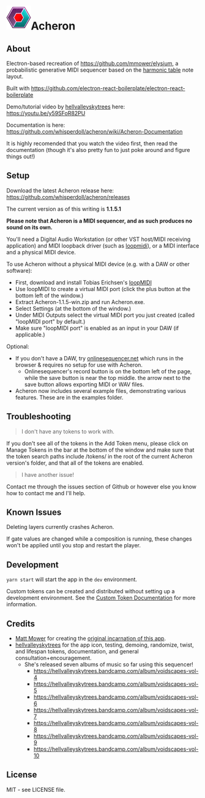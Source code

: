 
# ![(Acheron icon)](assets/icons/64x64.png "Acheron icon")Acheron

## About

Electron-based recreation of https://github.com/mmower/elysium, a probabilistic generative MIDI sequencer based on the [harmonic table](https://en.wikipedia.org/wiki/Harmonic_table_note_layout) note layout.

Built with https://github.com/electron-react-boilerplate/electron-react-boilerplate

Demo/tutorial video by [hellvalleyskytrees](https://twitter.com/hvst_music) here: https://youtu.be/y59SFoR82PU

Documentation is here: https://github.com/whisperdoll/acheron/wiki/Acheron-Documentation

It is highly recomended that you watch the video first, then read the documentation (though it's also pretty fun to just poke around and figure things out!)

## Setup

Download the latest Acheron release here: https://github.com/whisperdoll/acheron/releases

The current version as of this writing is **1.1.5.1**

**Please note that Acheron is a MIDI sequencer, and as such produces no sound on its own.**

You'll need a Digital Audio Workstation (or other VST host/MIDI receiving application) and MIDI loopback driver (such as [loopmidi](https://www.tobias-erichsen.de/software/loopmidi.html)), or a MIDI interface and a physical MIDI device.

To use Acheron without a physical MIDI device (e.g. with a DAW or other software):
- First, download and install Tobias Erichsen's [loopMIDI](https://www.tobias-erichsen.de/software/loopmidi.html)
- Use loopMIDI to create a virtual MIDI port (click the plus button at the bottom left of the window.)
- Extract Acheron-1.1.5-win.zip and run Acheron.exe.
- Select Settings (at the bottom of the window.)
- Under MIDI Outputs select the virtual MIDI port you just created (called "loopMIDI port" by default.)
- Make sure "loopMIDI port" is enabled as an input in your DAW (if applicable.)

Optional: 

- If you don't have a DAW, try [onlinesequencer.net](https://onlinesequencer.net/) which runs in the browser & requires no setup for use with Acheron.
   * Onlinesequencer's record button is on the bottom left of the page, while the save button is near the top middle. the arrow next to the save button allows exporting MIDI or WAV files.
- Acheron now includes several example files, demonstrating various features. These are in the examples folder.


## Troubleshooting

>I don't have any tokens to work with.

If you don't see all of the tokens in the Add Token menu, please click on Manage Tokens in the bar at the bottom of the window and make sure that the token search paths include /tokens/ in the root of the current Acheron version's folder, and that all of the tokens are enabled.

>I have another issue!

Contact me through the issues section of Github or however else you know how to contact me and I'll help.
## Known Issues

Deleting layers currently crashes Acheron.

If gate values are changed while a composition is running, these changes won't be applied until you stop and restart the player.

## Development

`yarn start` will start the app in the `dev` environment.

Custom tokens can be created and distributed without setting up a development environment.
See the [Custom Token Documentation](https://github.com/whisperdoll/acheron/wiki/Custom-Token-Documentation) for more information.

## Credits

* [Matt Mower](https://github.com/mmower) for creating the [original incarnation of this app](https://github.com/mmower/elysium).
* [hellvalleyskytrees](https://twitter.com/hvst_music) for the app icon, testing, demoing, randomize, twist, and lifespan tokens, documentation, and general consultation+encouragement.
    * She's released seven albums of music so far using this sequencer!
        * https://hellvalleyskytrees.bandcamp.com/album/voidscapes-vol-4
        * https://hellvalleyskytrees.bandcamp.com/album/voidscapes-vol-5
        * https://hellvalleyskytrees.bandcamp.com/album/voidscapes-vol-6
        * https://hellvalleyskytrees.bandcamp.com/album/voidscapes-vol-7
        * https://hellvalleyskytrees.bandcamp.com/album/voidscapes-vol-8
        * https://hellvalleyskytrees.bandcamp.com/album/voidscapes-vol-9
        * https://hellvalleyskytrees.bandcamp.com/album/voidscapes-vol-10
## License

MIT - see LICENSE file.
